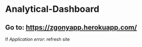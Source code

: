 # Analytical-Dashboard

## Go to: https://zgonyapp.herokuapp.com/

If *Application error*:
  refresh site

